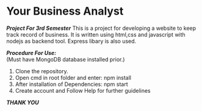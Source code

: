 # Your Business Analyst
***Project For 3rd Semester***
This is a project for developing a website to keep track record of business. It is written using html,css and javascript with nodejs as 
backend tool. Express libary is also used.

***Procedure For Use:***<br>
(Must have MongoDB database installed prior.)
<ol>
  <li>Clone the repository.</li>
   <li>Open cmd in root folder and enter: npm install</li>
    <li>After installation of Dependencies: npm start</li>
    <li>Create account and Follow Help for further guidelines</li>
</ol>

***THANK YOU***
